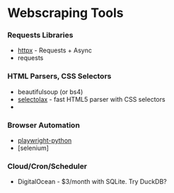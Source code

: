 # Webscraping Tools

### Requests Libraries
- [httpx](https://github.com/projectdiscovery/httpx) - Requests + Async
- requests

### HTML Parsers, CSS Selectors
- beautifulsoup (or bs4)
- [selectolax](https://github.com/rushter/selectolax) - fast HTML5 parser with CSS selectors
- 

### Browser Automation
- [playwright-python](https://github.com/microsoft/playwright-python)
- [selenium]


### Cloud/Cron/Scheduler
- DigitalOcean - $3/month with SQLite. Try DuckDB?
